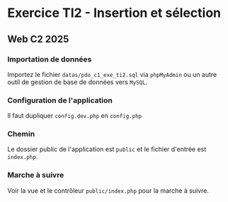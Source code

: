 # Exercice TI2 - Insertion et sélection

## Web C2 2025

### Importation de données

Importez le fichier `datas/pdo_c1_exe_ti2.sql` via `phpMyAdmin` ou un autre outil de gestion de base de données vers `MySQL`.

### Configuration de l'application

Il faut dupliquer `config.dev.php` en `config.php`

### Chemin

Le dossier public de l'application est `public` et le fichier d'entrée est `index.php`.

### Marche à suivre

Voir la vue et le contrôleur `public/index.php` pour la marche à suivre.